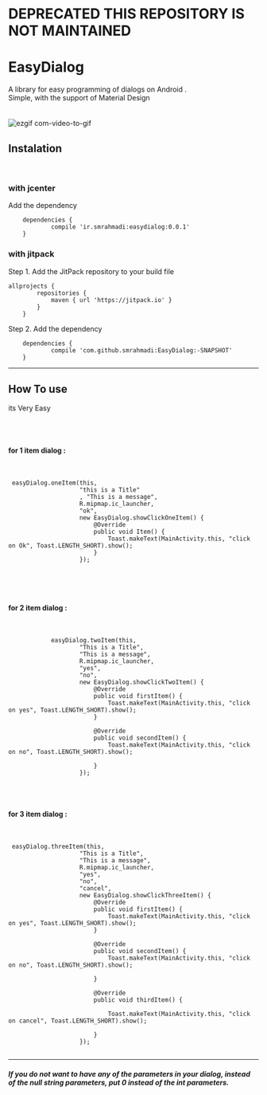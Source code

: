 # DEPRECATED THIS REPOSITORY IS NOT MAINTAINED
# EasyDialog

A library for easy programming of dialogs on Android .<br/>
Simple, with the support of Material Design
<br/><br/><br/>
![ezgif com-video-to-gif](https://user-images.githubusercontent.com/28293828/36064629-2827560a-0ea3-11e8-8ca9-3b11a6de5b4b.gif)

## Instalation ##
<br/>

### with jcenter ###
Add the dependency
```
	dependencies {
	        compile 'ir.smrahmadi:easydialog:0.0.1'
	}
```

### with jitpack ###
Step 1. Add the JitPack repository to your build file<br/>
```	
allprojects {
		repositories {
			maven { url 'https://jitpack.io' }
		}
	}
```

Step 2. Add the dependency

```
	dependencies {
	        compile 'com.github.smrahmadi:EasyDialog:-SNAPSHOT'
	}
```

- - - -

## How To use  ##
its Very Easy

<br/><br/>
#### for 1 item dialog : ####
<br/>

```
 easyDialog.oneItem(this,
                    "this is a Title"
                    , "This is a message",
                    R.mipmap.ic_launcher,
                    "ok",
                    new EasyDialog.showClickOneItem() {
                        @Override
                        public void Item() {
                            Toast.makeText(MainActivity.this, "click on Ok", Toast.LENGTH_SHORT).show();
                        }
                    });
                    
```
<br/><br/>

#### for 2 item dialog : ####
<br/>

```
            easyDialog.twoItem(this,
                    "This is a Title",
                    "This is a message",
                    R.mipmap.ic_launcher,
                    "yes",
                    "no",
                    new EasyDialog.showClickTwoItem() {
                        @Override
                        public void firstItem() {
                            Toast.makeText(MainActivity.this, "click on yes", Toast.LENGTH_SHORT).show();
                        }

                        @Override
                        public void secondItem() {
                            Toast.makeText(MainActivity.this, "click on no", Toast.LENGTH_SHORT).show();

                        }
                    });

```
<br/><br/>

#### for 3 item dialog : ####
<br/>

```
 easyDialog.threeItem(this,
                    "This is a Title",
                    "This is a message",
                    R.mipmap.ic_launcher,
                    "yes",
                    "no",
                    "cancel",
                    new EasyDialog.showClickThreeItem() {
                        @Override
                        public void firstItem() {
                            Toast.makeText(MainActivity.this, "click on yes", Toast.LENGTH_SHORT).show();
                        }

                        @Override
                        public void secondItem() {
                            Toast.makeText(MainActivity.this, "click on no", Toast.LENGTH_SHORT).show();

                        }

                        @Override
                        public void thirdItem() {

                            Toast.makeText(MainActivity.this, "click on cancel", Toast.LENGTH_SHORT).show();

                        }
                    });
                    
```

- - - -
##### If you do not want to have any of the parameters in your dialog, instead of the null string parameters, put 0 instead of the int parameters. #####


